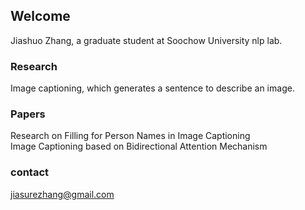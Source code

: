## Welcome   
Jiashuo Zhang, a graduate student at Soochow University nlp lab.

### Research
Image captioning, which generates a sentence to describe an image.                            

### Papers
Research on Filling for Person Names in Image Captioning   
Image Captioning based on Bidirectional Attention Mechanism

### contact
jiasurezhang@gmail.com


